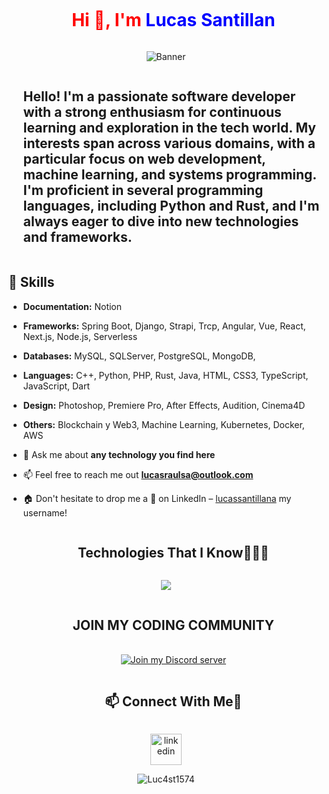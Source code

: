 <!--h1 without bottom border-->
<div id="user-content-toc">
  <ul align="center">
    <summary><h1 style="display: inline-block; color: red">Hi 👋, I'm <span style="color: blue">Lucas Santillan</span></h1></summary>
  </ul>
</div>

<!-- Banner -->
<p align="center">
  <img src="https://github.com/Luc4st1574/Luc4st1574/blob/main/1705114483615.jpeg" alt="Banner">
</p>

<!--h2 without bottom border-->
<div id="user-content-toc">
  <ul align="start">
    <summary><h2 style="display: inline-block">Hello! I'm a passionate software developer with a strong enthusiasm for continuous learning and exploration in the tech world. My interests span across various domains, with a particular focus on web development, machine learning, and systems programming. I'm proficient in several programming languages, including Python and Rust, and I'm always eager to dive into new technologies and frameworks.</h2></summary>
  </ul>
</div>


<!--Intro start-->
## 🔧 Skills

- **Documentation:** Notion
- **Frameworks:** Spring Boot, Django, Strapi, Trcp, Angular, Vue, React, Next.js, Node.js, Serverless
- **Databases:** MySQL, SQLServer, PostgreSQL, MongoDB,
- **Languages:** C++, Python, PHP, Rust, Java, HTML, CSS3, TypeScript, JavaScript, Dart
- **Design:** Photoshop, Premiere Pro, After Effects, Audition, Cinema4D
- **Others:** Blockchain y Web3, Machine Learning, Kubernetes, Docker, AWS

- 💬 Ask me about **any technology you find here**

- 📫 Feel free to reach me out **lucasraulsa@outlook.com**

- 🏠 Don't hesitate to drop me a **👋** on LinkedIn –  [lucassantillana](https://www.linkedin.com/in/lucassantillana/) my username!
<!--Intro end-->

<!--h1 without bottom border-->
<div id="user-content-toc">
  <ul align="center">
    <summary><h2 style="display: inline-block">Technologies That I Know👨🏻‍💻</h2></summary>
  </ul>
</div>
<!--tech stack icons-->
<p align="center">
  <a href="https://skillicons.dev">
    <img src="https://skillicons.dev/icons?i=ps,ai,pr,ae,au,xd,figma,blender,unity,unreal,notion,md,cmake,docker,kubernetes,postman,c,cs,cpp,dart,go,java,kotlin,nodejs,php,py,rust,swift,html,css,js,ts,angular,bootstrap,django,dotnet,flask,flutter,laravel,react,spring,vue,pytorch,sklearn,tensorflow,visualstudio,vscode,arduino,androidstudio,linux,bash,anaconda,powershell,npm,pnpm,git,github,githubactions,azure,aws,cloudflare,firebase,mongodb,mysql,postgres,sqlite&perline=14" />
  </a>
</p>


<!-- Connect with me -->

<div id="user-content-toc">
  <ul align="center">
    <summary><h2 style="display: inline-block;">JOIN MY CODING COMMUNITY</h2></summary>
    <br>
  <a href="https://discord.gg/smzHyCNpnQ">
    <img src="https://dcbadge.limes.pink/api/server/smzHyCNpnQ" alt="Join my Discord server">
  </a>
  </ul>
</div>


<!--h2 without bottom border-->
<div id="user-content-toc">
  <ul align="center">
    <summary><h2 style="display: inline-block"> 📫 Connect With Me🤝</h2></summary>
  </ul>
</div>

<!--icons and links-->
<p align="center">
<a href="https://www.linkedin.com/in/lucassantillana/" target="_blank">
<img align="center" src="https://user-images.githubusercontent.com/88904952/234979284-68c11d7f-1acc-4f0c-ac78-044e1037d7b0.png" alt="linkedin" height="50" width="50" />
</a>
</p>

<p align="center"> <img src="https://github-readme-stats.vercel.app/api?username=Luc4st1574&show_icons=true&theme=gotham" alt="Luc4st1574" />

